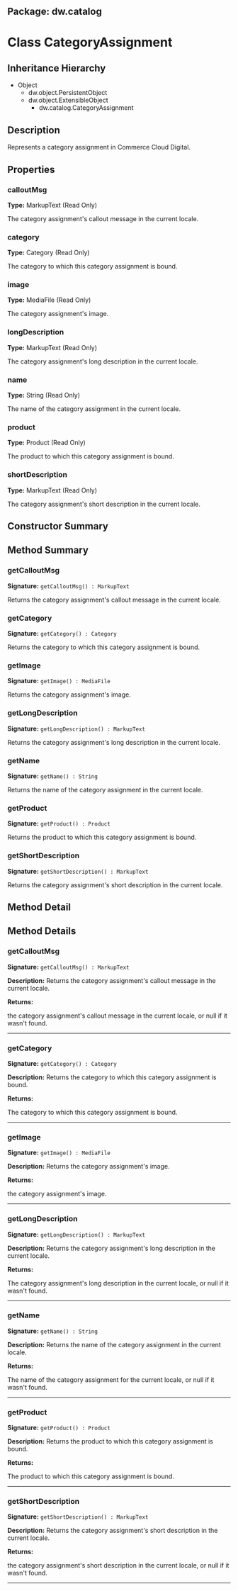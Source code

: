 ## Package: dw.catalog

# Class CategoryAssignment

## Inheritance Hierarchy

- Object
  - dw.object.PersistentObject
  - dw.object.ExtensibleObject
    - dw.catalog.CategoryAssignment

## Description

Represents a category assignment in Commerce Cloud Digital.

## Properties

### calloutMsg

**Type:** MarkupText (Read Only)

The category assignment's callout message in the current locale.

### category

**Type:** Category (Read Only)

The category to which this category assignment is bound.

### image

**Type:** MediaFile (Read Only)

The category assignment's image.

### longDescription

**Type:** MarkupText (Read Only)

The category assignment's long description in the current locale.

### name

**Type:** String (Read Only)

The name of the category assignment in the current locale.

### product

**Type:** Product (Read Only)

The product to which this category assignment is bound.

### shortDescription

**Type:** MarkupText (Read Only)

The category assignment's short description in the current locale.

## Constructor Summary

## Method Summary

### getCalloutMsg

**Signature:** `getCalloutMsg() : MarkupText`

Returns the category assignment's callout message in the current locale.

### getCategory

**Signature:** `getCategory() : Category`

Returns the category to which this category assignment is bound.

### getImage

**Signature:** `getImage() : MediaFile`

Returns the category assignment's image.

### getLongDescription

**Signature:** `getLongDescription() : MarkupText`

Returns the category assignment's long description in the current locale.

### getName

**Signature:** `getName() : String`

Returns the name of the category assignment in the current locale.

### getProduct

**Signature:** `getProduct() : Product`

Returns the product to which this category assignment is bound.

### getShortDescription

**Signature:** `getShortDescription() : MarkupText`

Returns the category assignment's short description in the current locale.

## Method Detail

## Method Details

### getCalloutMsg

**Signature:** `getCalloutMsg() : MarkupText`

**Description:** Returns the category assignment's callout message in the current locale.

**Returns:**

the category assignment's callout message in the current locale, or null if it wasn't found.

---

### getCategory

**Signature:** `getCategory() : Category`

**Description:** Returns the category to which this category assignment is bound.

**Returns:**

The category to which this category assignment is bound.

---

### getImage

**Signature:** `getImage() : MediaFile`

**Description:** Returns the category assignment's image.

**Returns:**

the category assignment's image.

---

### getLongDescription

**Signature:** `getLongDescription() : MarkupText`

**Description:** Returns the category assignment's long description in the current locale.

**Returns:**

The category assignment's long description in the current locale, or null if it wasn't found.

---

### getName

**Signature:** `getName() : String`

**Description:** Returns the name of the category assignment in the current locale.

**Returns:**

The name of the category assignment for the current locale, or null if it wasn't found.

---

### getProduct

**Signature:** `getProduct() : Product`

**Description:** Returns the product to which this category assignment is bound.

**Returns:**

The product to which this category assignment is bound.

---

### getShortDescription

**Signature:** `getShortDescription() : MarkupText`

**Description:** Returns the category assignment's short description in the current locale.

**Returns:**

the category assignment's short description in the current locale, or null if it wasn't found.

---